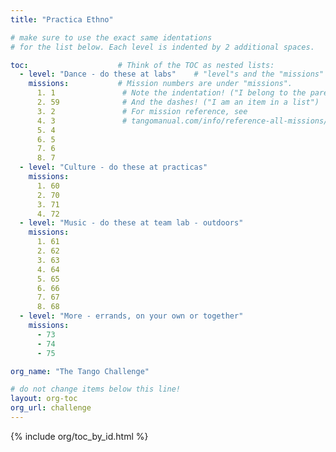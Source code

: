 ```yaml
---
title: "Practica Ethno"

# make sure to use the exact same identations
# for the list below. Each level is indented by 2 additional spaces.

toc:                    # Think of the TOC as nested lists:
  - level: "Dance - do these at labs"    # "level"s and the "missions" list are under "toc"
    missions:           # Mission numbers are under "missions".
      1. 1               # Note the indentation! ("I belong to the parent above")
      2. 59              # And the dashes! ("I am an item in a list")
      3. 2               # For mission reference, see
      4. 3               # tangomanual.com/info/reference-all-missions/
      5. 4
      6. 5
      7. 6
      8. 7
  - level: "Culture - do these at practicas"
    missions:
      1. 60
      2. 70
      3. 71
      4. 72
  - level: "Music - do these at team lab - outdoors"
    missions:
      1. 61
      2. 62
      3. 63
      4. 64
      5. 65
      6. 66
      7. 67
      8. 68
  - level: "More - errands, on your own or together"
    missions:
      - 73
      - 74
      - 75

org_name: "The Tango Challenge"

# do not change items below this line!
layout: org-toc
org_url: challenge
---
```


{% include org/toc_by_id.html %}
